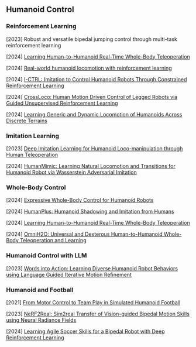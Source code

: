 ## Humanoid Control

### Reinforcement Learning

[2023] Robust and versatile bipedal jumping control through multi-task reinforcement learning

[2024] [Learning Human-to-Humanoid Real-Time Whole-Body Teleoperation](https://arxiv.org/abs/2403.04436)

[2024] [Real-world humanoid locomotion with reinforcement learning](https://arxiv.org/abs/2303.03381v2)

[2024] [I-CTRL: Imitation to Control Humanoid Robots Through Constrained Reinforcement Learning](https://arxiv.org/abs/2405.08726)

[2024] [CrossLoco: Human Motion Driven Control of Legged Robots via Guided Unsupervised Reinforcement Learning](https://arxiv.org/abs/2309.17046)

[2024] [Learning Generic and Dynamic Locomotion of Humanoids Across Discrete Terrains](https://arxiv.org/abs/2405.17227)



### Imitation Learning

[2023] [Deep Imitation Learning for Humanoid Loco-manipulation through Human Teleoperation](https://arxiv.org/abs/2309.01952)

[2024] [HumanMimic: Learning Natural Locomotion and Transitions for Humanoid Robot via Wasserstein Adversarial Imitation](https://arxiv.org/abs/2309.14225)



### Whole-Body Control

[2024] [Expressive Whole-Body Control for Humanoid Robots](https://arxiv.org/abs/2402.16796)

[2024] [HumanPlus: Humanoid Shadowing and Imitation from Humans](https://humanoid-ai.github.io/)

[2024] [Learning Human-to-Humanoid Real-Time Whole-Body Teleoperation](https://arxiv.org/abs/2403.04436)

[2024] [OmniH2O: Universal and Dexterous Human-to-Humanoid Whole-Body Teleoperation and Learning](https://arxiv.org/abs/2406.08858)



### Humanoid Control with LLM

[2023] [Words into Action: Learning Diverse Humanoid Robot Behaviors using Language Guided Iterative Motion Refinement](https://arxiv.org/abs/2310.06226)



### Humanoid and Football

[2021] [From Motor Control to Team Play in Simulated Humanoid Football](https://arxiv.org/abs/2105.12196)

[2023] [NeRF2Real: Sim2real Transfer of Vision-guided Bipedal Motion Skills using Neural Radiance Fields](https://arxiv.org/abs/2210.04932)

[2024] [Learning Agile Soccer Skills for a Bipedal Robot with Deep Reinforcement Learning](https://arxiv.org/abs/2304.13653)
